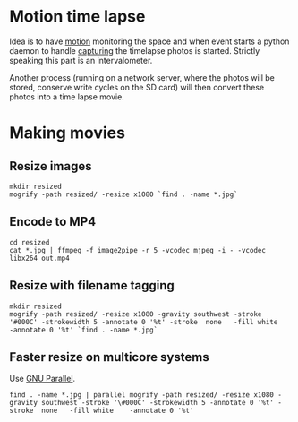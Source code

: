 Motion time lapse
=================

Idea is to have [motion][motionweb] monitoring the space and when event starts a python daemon
to handle [capturing][captureweb] the timelapse photos is started. Strictly speaking this part is 
an intervalometer.

Another process (running on a network server, where the photos will be stored, conserve write cycles on the SD card)
will then convert these photos into a time lapse movie.

[motionweb]: http://www.lavrsen.dk/foswiki/bin/view/Motion
[captureweb]: http://capture.sourceforge.net/

# Making movies

## Resize images

    mkdir resized
    mogrify -path resized/ -resize x1080 `find . -name *.jpg`

## Encode to MP4

    cd resized
    cat *.jpg | ffmpeg -f image2pipe -r 5 -vcodec mjpeg -i - -vcodec libx264 out.mp4

## Resize with filename tagging

    mkdir resized
    mogrify -path resized/ -resize x1080 -gravity southwest -stroke '#000C' -strokewidth 5 -annotate 0 '%t' -stroke  none   -fill white    -annotate 0 '%t' `find . -name *.jpg`

## Faster resize on multicore systems

Use [GNU Parallel][gnuparallel].

    find . -name *.jpg | parallel mogrify -path resized/ -resize x1080 -gravity southwest -stroke '\#000C' -strokewidth 5 -annotate 0 '%t' -stroke  none   -fill white    -annotate 0 '%t'

[gnuparallel]: http://www.gnu.org/software/parallel/
